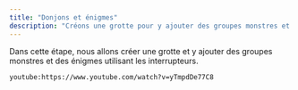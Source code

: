 ```yaml
---
title: "Donjons et énigmes"
description: "Créons une grotte pour y ajouter des groupes monstres et des énigmes avec les interrupteurs."
---
```


Dans cette étape, nous allons créer une grotte et y ajouter des groupes monstres et des énigmes utilisant les interrupteurs.

`youtube:https://www.youtube.com/watch?v=yTmpdDe77C8`
